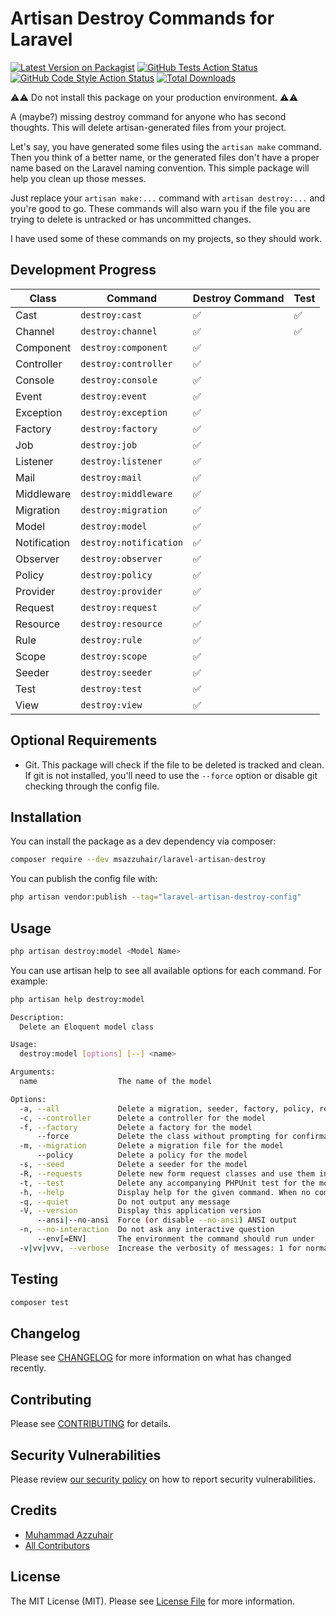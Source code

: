 # Artisan Destroy Commands for Laravel 

[![Latest Version on Packagist](https://img.shields.io/packagist/v/msazzuhair/laravel-artisan-destroy.svg?style=flat-square)](https://packagist.org/packages/msazzuhair/laravel-artisan-destroy)
[![GitHub Tests Action Status](https://img.shields.io/github/actions/workflow/status/msazzuhair/laravel-artisan-destroy/run-tests.yml?branch=main&label=tests&style=flat-square)](https://github.com/msazzuhair/laravel-artisan-destroy/actions?query=workflow%3Arun-tests+branch%3Amain)
[![GitHub Code Style Action Status](https://img.shields.io/github/actions/workflow/status/msazzuhair/laravel-artisan-destroy/fix-php-code-style-issues.yml?branch=main&label=code%20style&style=flat-square)](https://github.com/msazzuhair/laravel-artisan-destroy/actions?query=workflow%3A"Fix+PHP+code+style+issues"+branch%3Amain)
[![Total Downloads](https://img.shields.io/packagist/dt/msazzuhair/laravel-artisan-destroy.svg?style=flat-square)](https://packagist.org/packages/msazzuhair/laravel-artisan-destroy)

⚠️⚠️ Do not install this package on your production environment. ⚠️⚠️

A (maybe?) missing destroy command for anyone who has second thoughts. This will delete artisan-generated files from your project.

Let's say, you have generated some files using the `artisan make` command. Then you think of a better name, or the generated files don't have a proper name based on the Laravel naming convention. This simple package will help you clean up those messes.

Just replace your `artisan make:...` command with `artisan destroy:...` and you're good to go. These commands will also warn you if the file you are trying to delete is untracked or has uncommitted changes.

I have used some of these commands on my projects, so ️they should work.

## Development Progress

| Class        | Command                | Destroy Command | Test |
|--------------|------------------------|-----------------|------|
| Cast         | `destroy:cast`         | ✅               | ✅    |
| Channel      | `destroy:channel`      | ✅               | ✅    |
| Component    | `destroy:component`    | ✅               |      |
| Controller   | `destroy:controller`   | ✅               |      |
| Console      | `destroy:console`      | ✅               |      |
| Event        | `destroy:event`        | ✅               |      |
| Exception    | `destroy:exception`    | ✅               |      |
| Factory      | `destroy:factory`      | ✅               |      |
| Job          | `destroy:job`          | ✅               |      |
| Listener     | `destroy:listener`     | ✅               |      |
| Mail         | `destroy:mail`         | ✅               |      |
| Middleware   | `destroy:middleware`   | ✅               |      |
| Migration    | `destroy:migration`    | ✅               |      |
| Model        | `destroy:model`        | ✅               |      |
| Notification | `destroy:notification` | ✅               |      |
| Observer     | `destroy:observer`     | ✅               |      |
| Policy       | `destroy:policy`       | ✅               |      |
| Provider     | `destroy:provider`     | ✅               |      |
| Request      | `destroy:request`      | ✅               |      |
| Resource     | `destroy:resource`     | ✅               |      |
| Rule         | `destroy:rule`         | ✅               |      |
| Scope        | `destroy:scope`        | ✅               |      |
| Seeder       | `destroy:seeder`       | ✅               |      |
| Test         | `destroy:test`         | ✅               |      |
| View         | `destroy:view`         | ✅               |      |


## Optional Requirements

- Git. This package will check if the file to be deleted is tracked and clean. If git is not installed, you'll need to use the `--force` option or disable git checking through the config file.

## Installation

You can install the package as a dev dependency via composer:

```bash
composer require --dev msazzuhair/laravel-artisan-destroy
```

You can publish the config file with:

```bash
php artisan vendor:publish --tag="laravel-artisan-destroy-config"
```

## Usage

```bash
php artisan destroy:model <Model Name>
```

You can use artisan help to see all available options for each command. For example:

```bash
php artisan help destroy:model
```
```bash
Description:
  Delete an Eloquent model class

Usage:
  destroy:model [options] [--] <name>

Arguments:
  name                  The name of the model

Options:
  -a, --all             Delete a migration, seeder, factory, policy, resource controller, and form request classes for the model
  -c, --controller      Delete a controller for the model
  -f, --factory         Delete a factory for the model
      --force           Delete the class without prompting for confirmation
  -m, --migration       Delete a migration file for the model
      --policy          Delete a policy for the model
  -s, --seed            Delete a seeder for the model
  -R, --requests        Delete new form request classes and use them in the resource controller
  -t, --test            Delete any accompanying PHPUnit test for the model and every related classes that is going to also be deleted
  -h, --help            Display help for the given command. When no command is given display help for the list command
  -q, --quiet           Do not output any message
  -V, --version         Display this application version
      --ansi|--no-ansi  Force (or disable --no-ansi) ANSI output
  -n, --no-interaction  Do not ask any interactive question
      --env[=ENV]       The environment the command should run under
  -v|vv|vvv, --verbose  Increase the verbosity of messages: 1 for normal output, 2 for more verbose output and 3 for debug
```

## Testing

```bash
composer test
```

## Changelog

Please see [CHANGELOG](CHANGELOG.md) for more information on what has changed recently.

## Contributing

Please see [CONTRIBUTING](CONTRIBUTING.md) for details.

## Security Vulnerabilities

Please review [our security policy](../../security/policy) on how to report security vulnerabilities.

## Credits

- [Muhammad Azzuhair](https://github.com/msazzuhair)
- [All Contributors](../../contributors)

## License

The MIT License (MIT). Please see [License File](LICENSE.md) for more information.
